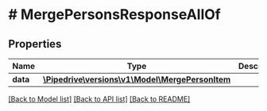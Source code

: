 # # MergePersonsResponseAllOf

## Properties

Name | Type | Description | Notes
------------ | ------------- | ------------- | -------------
**data** | [**\Pipedrive\versions\v1\Model\MergePersonItem**](MergePersonItem.md) |  | [optional]

[[Back to Model list]](../README.md#documentation-for-models) [[Back to API list]](../README.md#documentation-for-api-endpoints) [[Back to README]](../README.md)
